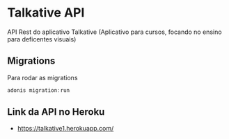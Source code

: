 # Talkative API

API Rest do aplicativo Talkative (Aplicativo para cursos, focando no ensino para deficentes visuais)


## Migrations

Para rodar as migrations

```js
adonis migration:run
```
## Link da API no Heroku
 - https://talkative1.herokuapp.com/

